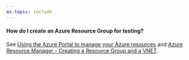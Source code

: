```yaml
---
ms.topic: include
---
```


<a name="argroup"></a>
#### How do I create an Azure Resource Group for testing?

See [Using the Azure Portal to manage your Azure resources](https://azure.microsoft.com/documentation/articles/resource-group-portal/)
and [Azure Resource Manager - Creating a Resource Group and a VNET](http://blogs.msdn.com/b/scicoria/archive/2015/02/09/azure-resource-manager-creating-a-resource-group-and-a-vnet.aspx).
